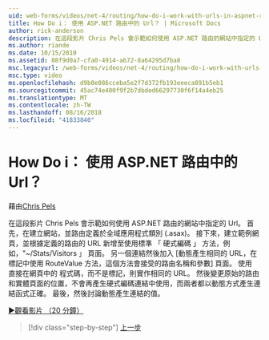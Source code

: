 ```yaml
---
uid: web-forms/videos/net-4/routing/how-do-i-work-with-urls-in-aspnet-routing
title: How Do i： 使用 ASP.NET 路由中的 Url？ | Microsoft Docs
author: rick-anderson
description: 在這段影片 Chris Pels 會示範如何使用 ASP.NET 路由的網站中指定的 Url。 首先，在建立網站，且路由定義在 gl...
ms.author: riande
ms.date: 10/15/2010
ms.assetid: 08f9d0a7-cfa0-4914-a672-8a64295d7ba8
msc.legacyurl: /web-forms/videos/net-4/routing/how-do-i-work-with-urls-in-aspnet-routing
msc.type: video
ms.openlocfilehash: d9b0e086cceba5e2f7d372fb193eeeca891b5eb1
ms.sourcegitcommit: 45ac74e400f9f2b7dbded66297730f6f14a4eb25
ms.translationtype: MT
ms.contentlocale: zh-TW
ms.lasthandoff: 08/16/2018
ms.locfileid: "41833840"
---
```

<a name="how-do-i-work-with-urls-in-aspnet-routing"></a>How Do i： 使用 ASP.NET 路由中的 Url？
====================
藉由[Chris Pels](https://twitter.com/chrispels)

在這段影片 Chris Pels 會示範如何使用 ASP.NET 路由的網站中指定的 Url。 首先，在建立網站，並路由定義於全域應用程式類別 (.asax)。 接下來，建立範例網頁，並根據定義的路由的 URL 新增至使用標準 「 硬式編碼 」 方法，例如，"~/Stats/Visitors 」 頁面。 另一個連結然後加入 [動態產生相同的 URL，在標記中使用 RouteValue 方法，這個方法會接受的路由名稱和參數] 頁面。 使用 直接在網頁中的 程式碼，而不是標記，則實作相同的 URL。 然後變更原始的路由和實體頁面的位置，不會再產生硬式編碼連結中使用，而兩者都以動態方式產生連結函式正確。 最後，然後討論動態產生連結的值。

[&#9654;觀看影片 （20 分鐘）](https://channel9.msdn.com/Blogs/ASP-NET-Site-Videos/how-do-i-work-with-urls-in-aspnet-routing)

> [!div class="step-by-step"]
> [上一步](how-do-i-use-routing-with-aspnet-web-forms.md)
